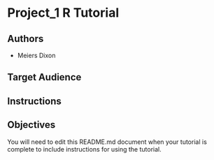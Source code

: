 # Project_1 R Tutorial

## Authors

- Meiers Dixon


## Target Audience



## Instructions



## Objectives



You will need to edit this README.md document when your tutorial is complete to include instructions for using the tutorial.